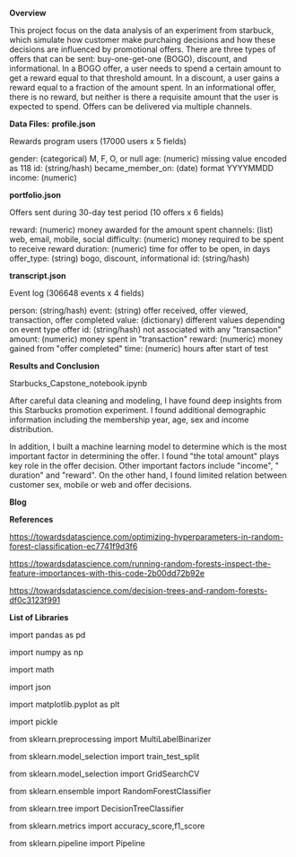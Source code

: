 **Overview**

This project focus on the data analysis of an experiment from starbuck, which simulate how customer make purchaing decisions and how these decisions are influenced by promotional offers.
There are three types of offers that can be sent: buy-one-get-one (BOGO), discount, and informational. In a BOGO offer, a user needs to spend a certain amount to get a reward equal to that threshold amount. In a discount, a user gains a reward equal to a fraction of the amount spent. In an informational offer, there is no reward, but neither is there a requisite amount that the user is expected to spend. Offers can be delivered via multiple channels.

**Data Files:**
**profile.json**

Rewards program users (17000 users x 5 fields)

gender: (categorical) M, F, O, or null
age: (numeric) missing value encoded as 118
id: (string/hash)
became_member_on: (date) format YYYYMMDD
income: (numeric)


**portfolio.json**

Offers sent during 30-day test period (10 offers x 6 fields)

reward: (numeric) money awarded for the amount spent
channels: (list) web, email, mobile, social
difficulty: (numeric) money required to be spent to receive reward
duration: (numeric) time for offer to be open, in days
offer_type: (string) bogo, discount, informational
id: (string/hash)

**transcript.json**

Event log (306648 events x 4 fields)

person: (string/hash)
event: (string) offer received, offer viewed, transaction, offer completed
value: (dictionary) different values depending on event type
offer id: (string/hash) not associated with any "transaction"
amount: (numeric) money spent in "transaction"
reward: (numeric) money gained from "offer completed"
time: (numeric) hours after start of test

**Results and Conclusion**

Starbucks_Capstone_notebook.ipynb

After careful data cleaning and modeling, I have found deep insights from this Starbucks promotion experiment. 
I found additional demographic information including the membership year, age, sex and income distribution.

In addition, I built a machine learning model to determine which is the most important factor in determining the offer. 
I found "the total amount" plays key role in the offer decision. 
Other important factors include "income", " duration" and "reward". 
On the other hand, I found limited relation between customer sex, mobile or web and offer decisions.


**Blog**



**References**

https://towardsdatascience.com/optimizing-hyperparameters-in-random-forest-classification-ec7741f9d3f6

https://towardsdatascience.com/running-random-forests-inspect-the-feature-importances-with-this-code-2b00dd72b92e

https://towardsdatascience.com/decision-trees-and-random-forests-df0c3123f991

**List of Libraries**

import pandas as pd

import numpy as np

import math

import json

import matplotlib.pyplot as plt

import pickle

from sklearn.preprocessing import MultiLabelBinarizer

from sklearn.model_selection import train_test_split

from sklearn.model_selection import GridSearchCV

from sklearn.ensemble import RandomForestClassifier

from sklearn.tree import DecisionTreeClassifier

from sklearn.metrics import accuracy_score,f1_score

from sklearn.pipeline import Pipeline
